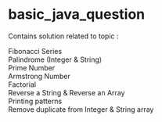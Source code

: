 # basic_java_question

Contains solution related to topic : <br>

Fibonacci Series<br>
Palindrome (Integer & String)<br>
Prime Number<br>
Armstrong Number<br>
Factorial<br>
Reverse a String & Reverse an Array<br>
Printing patterns<br>
Remove duplicate from Integer & String array<br>
